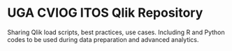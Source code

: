 # UGA CVIOG ITOS Qlik Repository
Sharing Qlik load scripts, best practices, use cases.  Including R and Python codes to be used during data preparation and advanced analytics. 
